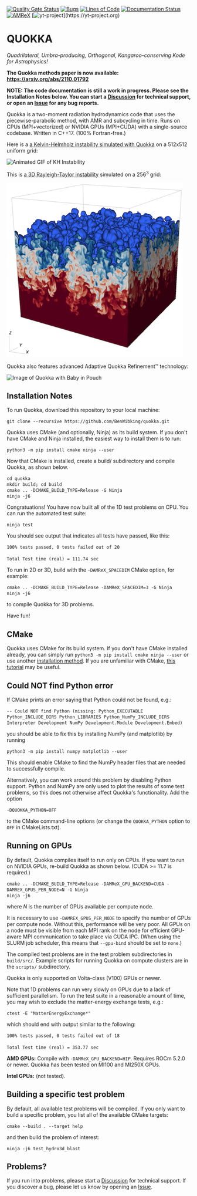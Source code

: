 [![Quality Gate Status](https://sonarcloud.io/api/project_badges/measure?project=BenWibking_TwoMomentRad&metric=alert_status&token=5049c56ffe08dcc83afd5ca4c8e0d951a2836652)](https://sonarcloud.io/dashboard?id=BenWibking_TwoMomentRad)
[![Bugs](https://sonarcloud.io/api/project_badges/measure?project=BenWibking_TwoMomentRad&metric=bugs&token=5049c56ffe08dcc83afd5ca4c8e0d951a2836652)](https://sonarcloud.io/dashboard?id=BenWibking_TwoMomentRad)
[![Lines of Code](https://sonarcloud.io/api/project_badges/measure?project=BenWibking_TwoMomentRad&metric=ncloc&token=5049c56ffe08dcc83afd5ca4c8e0d951a2836652)](https://sonarcloud.io/dashboard?id=BenWibking_TwoMomentRad)
[![Documentation Status](https://readthedocs.org/projects/quokka-code/badge/?version=latest)](https://quokka-code.readthedocs.io/en/latest/?badge=latest)
[![AMReX](https://amrex-codes.github.io/badges/powered%20by-AMReX-red.svg)](https://amrex-codes.github.io)
[![yt-project](https://img.shields.io/static/v1?label="works%20with"&message="yt"&color="blueviolet")](https://yt-project.org)

# QUOKKA
*Quadrilateral, Umbra-producing, Orthogonal, Kangaroo-conserving Kode for Astrophysics!*

**The Quokka methods paper is now available: https://arxiv.org/abs/2110.01792**

**NOTE: The code documentation is still a work in progress. Please see the Installation Notes below. You can start a [Discussion](https://github.com/BenWibking/quokka/discussions) for technical support, or open an [Issue](https://github.com/BenWibking/quokka/issues) for any bug reports.**

Quokka is a two-moment radiation hydrodynamics code that uses the piecewise-parabolic method, with AMR and subcycling in time. Runs on CPUs (MPI+vectorized) or NVIDIA GPUs (MPI+CUDA) with a single-source codebase. Written in C++17. (100% Fortran-free.)

Here is a [a Kelvin-Helmholz instability simulated with Quokka](https://vimeo.com/714653592) on a 512x512 uniform grid:

![Animated GIF of KH Instability](https://videoapi-muybridge.vimeocdn.com/animated-thumbnails/image/1f468be6-6d7b-4d53-a02c-4dd8f3ad5154.gif?ClientID=vimeo-core-prod&Date=1653705774&Signature=9bea89d5c9657180391a9538a10fd4f8f7099025)

This is [a 3D Rayleigh-Taylor instability](https://vimeo.com/746363534) simulated on a $256^3$ grid:

![Image of 3D RT instability](extern/rt3d_visit.png)

Quokka also features advanced Adaptive Quokka Refinement:tm: technology:

![Image of Quokka with Baby in Pouch](extern/quokka2.png)

## Installation Notes

To run Quokka, download this repository to your local machine:
```
git clone --recursive https://github.com/BenWibking/quokka.git
```
Quokka uses CMake (and optionally, Ninja) as its build system. If you don't have CMake and Ninja installed, the easiest way to install them is to run:
```
python3 -m pip install cmake ninja --user
```
Now that CMake is installed, create a build/ subdirectory and compile Quokka, as shown below.
```
cd quokka
mkdir build; cd build
cmake .. -DCMAKE_BUILD_TYPE=Release -G Ninja
ninja -j6
```
Congratuations! You have now built all of the 1D test problems on CPU. You can run the automated test suite:
```
ninja test
```
You should see output that indicates all tests have passed, like this:
```
100% tests passed, 0 tests failed out of 20

Total Test time (real) = 111.74 sec
```
To run in 2D or 3D, build with the `-DAMReX_SPACEDIM` CMake option, for example:
```
cmake .. -DCMAKE_BUILD_TYPE=Release -DAMReX_SPACEDIM=3 -G Ninja
ninja -j6
```
to compile Quokka for 3D problems.

Have fun!

## CMake
Quokka uses CMake for its build system. If you don't have CMake installed already, you can simply run `python3 -m pip install cmake ninja --user` or use another [installation method](https://cliutils.gitlab.io/modern-cmake/chapters/intro/installing.html). If you are unfamiliar with CMake, [this tutorial](https://hsf-training.github.io/hsf-training-cmake-webpage/) may be useful.

## Could NOT find Python error
If CMake prints an error saying that Python could not be found, e.g.:
```
-- Could NOT find Python (missing: Python_EXECUTABLE Python_INCLUDE_DIRS Python_LIBRARIES Python_NumPy_INCLUDE_DIRS Interpreter Development NumPy Development.Module Development.Embed)
```
you should be able to fix this by installing NumPy (and matplotlib) by running
```
python3 -m pip install numpy matplotlib --user
```
This should enable CMake to find the NumPy header files that are needed to successfully compile.

Alternatively, you can work around this problem by disabling Python support. Python and NumPy are only used to plot the results of some test problems, so this does not otherwise affect Quokka's functionality. Add the option
```
-DQUOKKA_PYTHON=OFF
```
to the CMake command-line options (or change the `QUOKKA_PYTHON` option to `OFF` in CMakeLists.txt).

## Running on GPUs
By default, Quokka compiles itself to run only on CPUs. If you want to run on NVIDIA GPUs, re-build Quokka as shown below. (CUDA >= 11.7 is required.)
```
cmake .. -DCMAKE_BUILD_TYPE=Release -DAMReX_GPU_BACKEND=CUDA -DAMREX_GPUS_PER_NODE=N -G Ninja
ninja -j6
```
where $N$ is the number of GPUs available per compute node.

It is necessary to use `-DAMREX_GPUS_PER_NODE` to specify the number of GPUs per compute node. Without this, performance will be very poor. All GPUs on a node must be visible from each MPI rank on the node for efficient GPU-aware MPI communication to take place via CUDA IPC. (When using the SLURM job scheduler, this means that `--gpu-bind` should be set to `none`.)

The compiled test problems are in the test problem subdirectories in `build/src/`. Example scripts for running Quokka on compute clusters are in the `scripts/` subdirectory.

Quokka is only supported on Volta-class (V100) GPUs or newer.

Note that 1D problems can run very slowly on GPUs due to a lack of sufficient parallelism. To run the test suite in a reasonable amount of time, you may wish to exclude the matter-energy exchange tests, e.g.:
```
ctest -E "MatterEnergyExchange*"
```
which should end with output similar to the following:
```
100% tests passed, 0 tests failed out of 18

Total Test time (real) = 353.77 sec
```

**AMD GPUs:** Compile with `-DAMReX_GPU_BACKEND=HIP`. Requires ROCm 5.2.0 or newer. Quokka has been tested on MI100 and MI250X GPUs.

**Intel GPUs:** (not tested).

## Building a specific test problem
By default, all available test problems will be compiled. If you only want to build a specific problem, you list all of the available CMake targets:
```
cmake --build . --target help
```
and then build the problem of interest:
```
ninja -j6 test_hydro3d_blast
```

## Problems?
If you run into problems, please start a [Discussion](https://github.com/BenWibking/quokka/discussions) for technical support. If you discover a bug, please let us know by opening an [Issue](https://github.com/BenWibking/quokka/issues).
